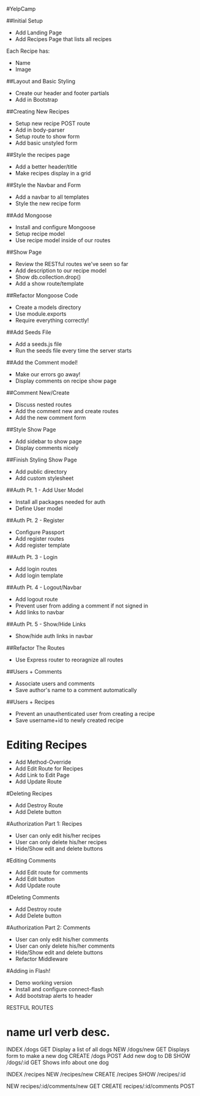 #YelpCamp

##Initial Setup
* Add Landing Page
* Add Recipes Page that lists all recipes

Each Recipe has:
   * Name
   * Image

##Layout and Basic Styling
* Create our header and footer partials
* Add in Bootstrap

##Creating New Recipes
* Setup new recipe POST route
* Add in body-parser
* Setup route to show form
* Add basic unstyled form

##Style the recipes page
* Add a better header/title
* Make recipes display in a grid

##Style the Navbar and Form
* Add a navbar to all templates
* Style the new recipe form

##Add Mongoose
* Install and configure Mongoose
* Setup recipe model
* Use recipe model inside of our routes

##Show Page
* Review the RESTful routes we've seen so far
* Add description to our recipe model
* Show db.collection.drop()
* Add a show route/template

##Refactor Mongoose Code
* Create a models directory
* Use module.exports
* Require everything correctly!

##Add Seeds File
* Add a seeds.js file
* Run the seeds file every time the server starts

##Add the Comment model!
* Make our errors go away!
* Display comments on recipe show page

##Comment New/Create
* Discuss nested routes
* Add the comment new and create routes
* Add the new comment form

##Style Show Page
* Add sidebar to show page
* Display comments nicely

##Finish Styling Show Page
* Add public directory
* Add custom stylesheet

##Auth Pt. 1 - Add User Model
* Install all packages needed for auth
* Define User model 

##Auth Pt. 2 - Register
* Configure Passport
* Add register routes
* Add register template

##Auth Pt. 3 - Login
* Add login routes
* Add login template

##Auth Pt. 4 - Logout/Navbar
* Add logout route
* Prevent user from adding a comment if not signed in
* Add links to navbar

##Auth Pt. 5 - Show/Hide Links
* Show/hide auth links in navbar 

##Refactor The Routes
* Use Express router to reoragnize all routes

##Users + Comments
* Associate users and comments
* Save author's name to a comment automatically

##Users + Recipes
* Prevent an unauthenticated user from creating a recipe
* Save username+id to newly created recipe

# Editing Recipes
* Add Method-Override
* Add Edit Route for Recipes
* Add Link to Edit Page
* Add Update Route

#Deleting Recipes
* Add Destroy Route
* Add Delete button

#Authorization Part 1: Recipes
* User can only edit his/her recipes
* User can only delete his/her recipes
* Hide/Show edit and delete buttons

#Editing Comments
* Add Edit route for comments
* Add Edit button
* Add Update route

<!--/recipes/:id/edit-->
<!--/recipes/:id/comments/:comment_id/edit-->

#Deleting Comments
* Add Destroy route
* Add Delete button

#Authorization Part 2: Comments
* User can only edit his/her comments
* User can only delete his/her comments
* Hide/Show edit and delete buttons
* Refactor Middleware

#Adding in Flash!
* Demo working version
* Install and configure connect-flash
* Add bootstrap alerts to header


RESTFUL ROUTES

name      url      verb    desc.
===============================================
INDEX   /dogs      GET   Display a list of all dogs
NEW     /dogs/new  GET   Displays form to make a new dog
CREATE  /dogs      POST  Add new dog to DB
SHOW    /dogs/:id  GET   Shows info about one dog

INDEX   /recipes
NEW     /recipes/new
CREATE  /recipes
SHOW    /recipes/:id

NEW     recipes/:id/comments/new    GET
CREATE  recipes/:id/comments      POST